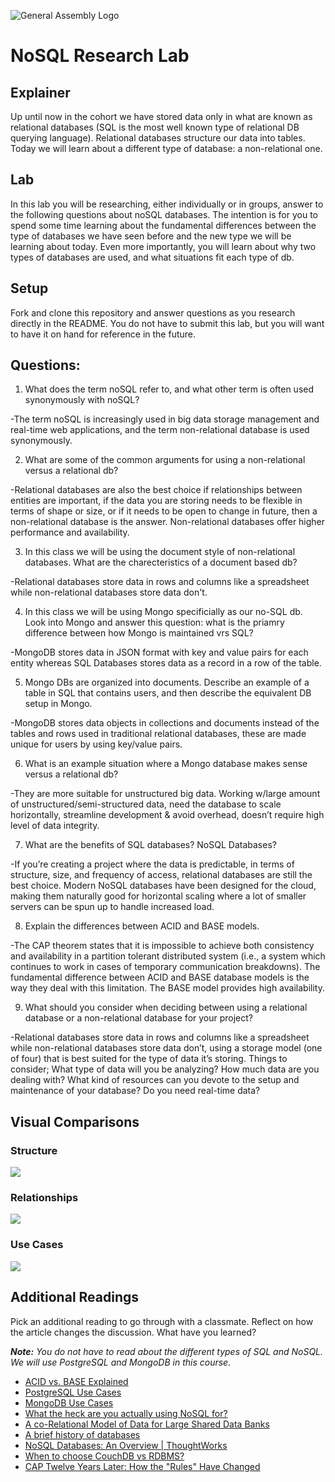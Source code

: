 ![General Assembly Logo](https://camo.githubusercontent.com/1a91b05b8f4d44b5bbfb83abac2b0996d8e26c92/687474703a2f2f692e696d6775722e636f6d2f6b6538555354712e706e67)

# NoSQL Research Lab

## Explainer

Up until now in the cohort we have stored data only in what are known as relational databases (SQL is the most well known type of relational DB querying language). Relational databases structure our data into tables. Today we will learn about a different type of database: a non-relational one. 

## Lab

In this lab you will be researching, either individually or in groups, answer to the following questions about noSQL databases. The intention is for you to spend some time learning about the fundamental differences between the type of databases we have seen before and the new type we will be learning about today. Even more importantly, you will learn about why two types of databases are used, and what situations fit each type of db. 

## Setup

Fork and clone this repository and answer questions as you research directly in the README. You do not have to submit this lab, but you will want to have it on hand for reference in the future. 

## Questions:

1. What does the term noSQL refer to, and what other term is often used synonymously with noSQL?

-The term noSQL is increasingly used in big data storage management and real-time web applications, and the term non-relational database is used synonymously.

2. What are some of the common arguments for using a non-relational versus a relational db?

-Relational databases are also the best choice if relationships between entities are important, if the data you are storing needs to be flexible in terms of shape or size, or if it needs to be open to change in future, then a non-relational database is the answer. Non-relational databases offer higher performance and availability.

3. In this class we will be using the document style of non-relational databases. What are the charecteristics of a document based db? 

-Relational databases store data in rows and columns like a spreadsheet while non-relational databases store data don't.

4. In this class we will be using Mongo specificially as our no-SQL db. Look into Mongo and answer this question: what is the priamry difference between how Mongo is maintained vrs SQL?

-MongoDB stores data in JSON format with key and value pairs for each entity whereas SQL Databases stores data as a record in a row of the table.

5. Mongo DBs are organized into documents. Describe an example of a table in SQL that contains users, and then describe the equivalent DB setup in Mongo. 

-MongoDB stores data objects in collections and documents instead of the tables and rows used in traditional relational databases, these are made unique for users by using key/value pairs.

6. What is an example situation where a Mongo database makes sense versus a relational db?

-They are more suitable for unstructured big data. Working w/large amount of unstructured/semi-structured data, need the database to scale horizontally, streamline development & avoid overhead, doesn’t require high level of data integrity.

7. What are the benefits of SQL databases? NoSQL Databases?

-If you’re creating a project where the data is predictable, in terms of structure, size, and frequency of access, relational databases are still the best choice. Modern NoSQL databases have been designed for the cloud, making them naturally good for horizontal scaling where a lot of smaller servers can be spun up to handle increased load.

8. Explain the differences between ACID and BASE models.

-The CAP theorem states that it is impossible to achieve both consistency and availability in a partition tolerant distributed system (i.e., a system which continues to work in cases of temporary communication breakdowns). The fundamental difference between ACID and BASE database models is the way they deal with this limitation. The BASE model provides high availability.

9.  What should you consider when deciding between using a relational database or a non-relational database for your project?

-Relational databases store data in rows and columns like a spreadsheet while non-relational databases store data don’t, using a storage model (one of four) that is best suited for the type of data it’s storing. Things to consider; What type of data will you be analyzing? How much data are you dealing with? What kind of resources can you devote to the setup and maintenance of your database? Do you need real-time data?


## Visual Comparisons

### Structure

![](https://media.git.generalassemb.ly/user/16103/files/65db7f00-afd5-11ea-926a-e51b2fd2be08)

### Relationships

![](https://media.git.generalassemb.ly/user/16103/files/5eb47100-afd5-11ea-8cae-0a65c924be4b)

### Use Cases

![](https://media.git.generalassemb.ly/user/16103/files/7f7cc680-afd5-11ea-82c8-10ed74ee2222)

## Additional Readings

Pick an additional reading to go through with a classmate. Reflect on how the
article changes the discussion. What have you learned?

  _**Note:** You do not have to read about the different types of SQL and NoSQL. We will use PostgreSQL and MongoDB in this course._
- [ACID vs. BASE Explained](https://neo4j.com/blog/acid-vs-base-consistency-models-explained/)
- [PostgreSQL Use Cases](https://www.cybertec-postgresql.com/en/postgresql-overview/solutions-who-uses-postgresql/)
- [MongoDB Use Cases](https://www.mongodb.com/use-cases)
- [What the heck are you actually using NoSQL for?](http://highscalability.com/blog/2010/12/6/what-the-heck-are-you-actually-using-nosql-for.html)
- [A co-Relational Model of Data for Large Shared Data Banks](http://queue.acm.org/detail.cfm?id=1961297&repost)
- [A brief history of databases](http://avant.org/media/history-of-databases)
- [NoSQL Databases: An Overview | ThoughtWorks](http://www.thoughtworks.com/insights/blog/nosql-databases-overview)
- [When to choose CouchDB vs RDBMS?](http://stackoverflow.com/a/2731207/402618)
- [CAP Twelve Years Later: How the "Rules" Have Changed](http://www.infoq.com/articles/cap-twelve-years-later-how-the-rules-have-changed)
